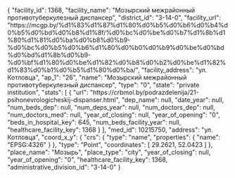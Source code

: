 {
    "facility_id": 1368,
    "facility_name": "Мозырский межрайонный противотуберкулезный диспансер",
    "district_id": "3-14-0",
    "facility_url": "https:\/\/mcgp.by\/%d1%83%d1%87%d1%80%d0%b5%d0%b6%d0%b4%d0%b5%d0%bd%d0%b8%d1%8f\/%d0%bc%d0%be%d0%b7%d1%8b%d1%80%d1%81%d0%ba%d0%b8%d0%b9-%d0%bc%d0%b5%d0%b6%d1%80%d0%b0%d0%b9%d0%be%d0%bd%d0%bd%d1%8b%d0%b9-%d0%bf%d1%80%d0%be%d1%82%d0%b8%d0%b2%d0%be%d1%82%d1%83%d0%b1%d0%b5%d1%80%d0%ba\/",
    "facility_address": "ул. Котловца",
    "ap_1": "26",
    "name": "Мозырский межрайонный противотуберкулезный диспансер",
    "type": "0",
    "state": "private institution",
    "stats": [
        {
            "url": "https:\/\/crbmol.by\/podrazdelenija\/21-psihonevrologicheskij-dispanser.html",
            "dep_name": null,
            "date_year": null,
            "num_beds_dep": null,
            "num_deps_year": null,
            "num_doctors_dep": null,
            "num_doctors_med": null,
            "year_of_closing": null,
            "year_of_opening": "0",
            "beds_in_hospital_key": 645,
            "num_beds_facility_year": null,
            "healthcare_facility_key": 1368
        }
    ],
    "med_id": 10215750,
    "address": "ул. Котловца",
    "coord_x_y": {
        "crs": {
            "type": "name",
            "properties": {
                "name": "EPSG:4326"
            }
        },
        "type": "Point",
        "coordinates": [
            29.2621,
            52.0423
        ]
    },
    "place_name": "Мозырь",
    "place_type": "city",
    "year_of_closing": null,
    "year_of_opening": "0",
    "healthcare_facility_key": 1368,
    "administrative_division_id": "3-14-0"
}